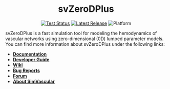 
<div align="center">
<h1>svZeroDPlus</h1>

[![Test Status](https://github.com/StanfordCBCL/svZeroDPlus/actions/workflows/test.yml/badge.svg)](https://github.com/StanfordCBCL/svZeroDPlus/actions)
[![Latest Release](https://img.shields.io/github/v/release/StanfordCBCL/svZeroDPlus?label=latest)](https://github.com/StanfordCBCL/svZeroDPlus/releases/latest)
![Platform](https://img.shields.io/badge/platform-macOS%20|%20Ubuntu-blue)

</div>

svZeroDPlus is a fast simulation tool for modeling the hemodynamics of
vascular networks using zero-dimensional (0D) lumped parameter models.
You can find more information about svZeroDPlus under the following links:

* [**Documentation**](https://StanfordCBCL.github.io/svZeroDPlus)
* [**Developer Guide**](https://StanfordCBCL.github.io/svZeroDPlus/md_developer_guide.html)
* [**Wiki**](https://github.com/StanfordCBCL/svZeroDPlus/wiki)
* [**Bug Reports**](https://github.com/StanfordCBCL/svZeroDPlus/issues)
* [**Forum**](https://github.com/StanfordCBCL/svZeroDPlus/discussions)
* [**About SimVascular**](https://simvascular.github.io)
